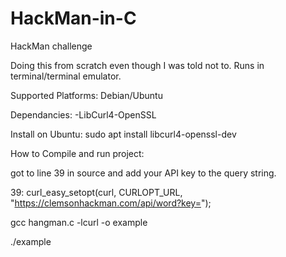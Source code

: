 # HackMan-in-C
HackMan challenge 

Doing this from scratch even though I was told not to. Runs in terminal/terminal emulator. 

Supported Platforms:
  Debian/Ubuntu

Dependancies: 
  -LibCurl4-OpenSSL

Install on Ubuntu:
  sudo apt install libcurl4-openssl-dev
  
  
How to Compile and run project:

got to line 39 in source and add your API key to the query string. 


39: curl_easy_setopt(curl, CURLOPT_URL, "https://clemsonhackman.com/api/word?key=");


gcc hangman.c -lcurl -o example
  
  
  ./example
